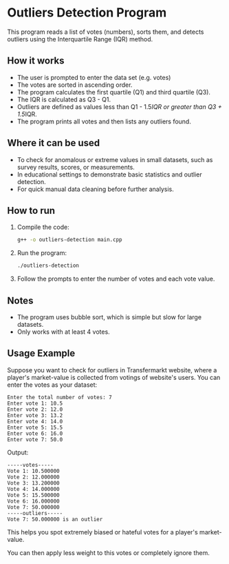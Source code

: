 # Outliers Detection Program

This program reads a list of votes (numbers), sorts them, and detects outliers using the Interquartile Range (IQR) method.

## How it works
- The user is prompted to enter the data set (e.g. votes)
- The votes are sorted in ascending order.
- The program calculates the first quartile (Q1) and third quartile (Q3).
- The IQR is calculated as Q3 - Q1.
- Outliers are defined as values less than Q1 - 1.5*IQR or greater than Q3 + 1.5*IQR.
- The program prints all votes and then lists any outliers found.

## Where it can be used
- To check for anomalous or extreme values in small datasets, such as survey results, scores, or measurements.
- In educational settings to demonstrate basic statistics and outlier detection.
- For quick manual data cleaning before further analysis.

## How to run
1. Compile the code:
   ```bash
   g++ -o outliers-detection main.cpp
   ```
2. Run the program:
   ```bash
   ./outliers-detection
   ```
3. Follow the prompts to enter the number of votes and each vote value.

## Notes
- The program uses bubble sort, which is simple but slow for large datasets.
- Only works with at least 4 votes.

## Usage Example
Suppose you want to check for outliers in Transfermarkt website, where a player's market-value is collected from votings of website's users. You can enter the votes as your dataset:

```
Enter the total number of votes: 7
Enter vote 1: 10.5
Enter vote 2: 12.0
Enter vote 3: 13.2
Enter vote 4: 14.0
Enter vote 5: 15.5
Enter vote 6: 16.0
Enter vote 7: 50.0
```

Output:
```
-----votes-----
Vote 1: 10.500000
Vote 2: 12.000000
Vote 3: 13.200000
Vote 4: 14.000000
Vote 5: 15.500000
Vote 6: 16.000000
Vote 7: 50.000000
-----outliers-----
Vote 7: 50.000000 is an outlier
```

This helps you spot extremely biased or hateful votes for a player's market-value.

You can then apply less weight to this votes or completely ignore them.
